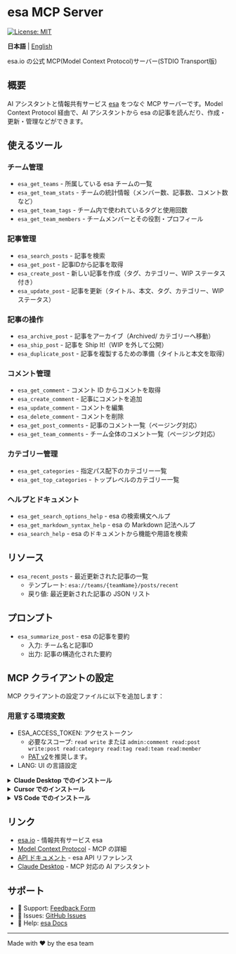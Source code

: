 # esa MCP Server

[![License: MIT](https://img.shields.io/badge/License-MIT-yellow.svg)](https://opensource.org/licenses/MIT)

**日本語** | [English](README.en.md)

esa.io の公式 MCP(Model Context Protocol)サーバー(STDIO Transport版)

## 概要

AI アシスタントと情報共有サービス [esa](https://esa.io) をつなぐ MCP サーバーです。Model Context Protocol 経由で、AI アシスタントから esa の記事を読んだり、作成・更新・管理などができます。

## 使えるツール

### チーム管理
- `esa_get_teams` - 所属している esa チームの一覧
- `esa_get_team_stats` - チームの統計情報（メンバー数、記事数、コメント数など）
- `esa_get_team_tags` - チーム内で使われているタグと使用回数
- `esa_get_team_members` - チームメンバーとその役割・プロフィール

### 記事管理

- `esa_search_posts` - 記事を検索
- `esa_get_post` - 記事IDから記事を取得
- `esa_create_post` - 新しい記事を作成（タグ、カテゴリー、WIP ステータス付き）
- `esa_update_post` - 記事を更新（タイトル、本文、タグ、カテゴリー、WIP ステータス）

### 記事の操作
- `esa_archive_post` - 記事をアーカイブ（Archived/ カテゴリーへ移動）
- `esa_ship_post` - 記事を Ship It!（WIP を外して公開）
- `esa_duplicate_post` - 記事を複製するための準備（タイトルと本文を取得）

### コメント管理
- `esa_get_comment` - コメント ID からコメントを取得
- `esa_create_comment` - 記事にコメントを追加
- `esa_update_comment` - コメントを編集
- `esa_delete_comment` - コメントを削除
- `esa_get_post_comments` - 記事のコメント一覧（ページング対応）
- `esa_get_team_comments` - チーム全体のコメント一覧（ページング対応）

### カテゴリー管理
- `esa_get_categories` - 指定パス配下のカテゴリー一覧
- `esa_get_top_categories` - トップレベルのカテゴリー一覧

### ヘルプとドキュメント
- `esa_get_search_options_help` - esa の検索構文ヘルプ
- `esa_get_markdown_syntax_help` - esa の Markdown 記法ヘルプ
- `esa_search_help` - esa のドキュメントから機能や用語を検索

## リソース

- `esa_recent_posts` - 最近更新された記事の一覧
  - テンプレート: `esa://teams/{teamName}/posts/recent`
  - 戻り値: 最近更新された記事の JSON リスト

## プロンプト

- `esa_summarize_post` - esa の記事を要約
  - 入力: チーム名と記事ID
  - 出力: 記事の構造化された要約

## MCP クライアントの設定

MCP クライアントの設定ファイルに以下を追加します：

### 用意する環境変数

- ESA_ACCESS_TOKEN: アクセストークン
   - 必要なスコープ: `read write` または `admin:comment read:post write:post read:category read:tag read:team read:member`
   - [PAT v2](https://docs.esa.io/posts/559)を推奨します。
- LANG: UI の言語設定

<details>
<summary><b>Claude Desktop でのインストール</b></summary>

`claude_desktop_config.json` への追加方法：

#### オプション 1: docker(推奨)

```json
{
  "mcpServers": {
    "esa": {
      "command": "docker",
      "args": [
        "run",
        "-i",
        "--rm",
        "-e",
        "ESA_ACCESS_TOKEN",
        "-e",
        "LANG",
        "ghcr.io/esaio/esa-mcp-server"
      ],
      "env": {
        "ESA_ACCESS_TOKEN": "your_personal_access_token",
        "LANG": "ja"
      }
    }
  }
}
```

#### オプション 2: npx

```json
{
  "mcpServers": {
    "esa": {
      "command": "/path/to/your/npx",
      "args": [
        "@esaio/esa-mcp-server"
      ],
      "env": {
        "ESA_ACCESS_TOKEN": "your_personal_access_token",
        "LANG": "ja"
      }
    }
  }
}
```

> **注意**: `/path/to/your/npx` は `which npx` で調べたパスに置き換えてください。


</details>


<details>
<summary><b>Cursor でのインストール</b></summary>

`設定` -> `Cursor Settings` -> `MCP` -> `Add new global MCP server` に移動します

Cursor の `~/.cursor/mcp.json` ファイルに以下の設定を貼り付けることを推奨します。プロジェクトフォルダに `.cursor/mcp.json` を作成することで、特定のプロジェクトにインストールすることも可能です。詳細は [Cursor MCP docs](https://docs.cursor.com/context/model-context-protocol) を参照してください。


#### Cursor ローカルサーバー接続（`npx` 使用）

[![Install MCP Server](https://cursor.com/deeplink/mcp-install-dark.svg)](https://cursor.com/en/install-mcp?name=esa&config=ewogICAgICAiY29tbWFuZCI6ICJucHgiLAogICAgICAiYXJncyI6IFsKICAgICAgICAiQGVzYWlvL2VzYS1tY3Atc2VydmVyIgogICAgICBdLAogICAgICAiZW52IjogewogICAgICAgICJFU0FfQUNDRVNTX1RPS0VOIjogInlvdXJfcGVyc29uYWxfYWNjZXNzX3Rva2VuIiwKICAgICAgICAiTEFORyI6ICJlbiIKICAgICAgfQogICAgfQ==)

```json
{
  "mcpServers": {
    "esa": {
      "command": "npx",
      "args": [
        "@esaio/esa-mcp-server"
      ],
      "env": {
        "ESA_ACCESS_TOKEN": "your_personal_access_token",
        "LANG": "ja"
      }
    },
  }
}

```

</details>

<details>
<summary><b>VS Code でのインストール</b></summary>

[<img alt="Install in VS Code (npx)" src="https://img.shields.io/badge/VS_Code-VS_Code?style=flat-square&label=Install%20Esa%20MCP&color=0098FF">](https://insiders.vscode.dev/redirect?url=vscode%3Amcp%2Finstall%3F%7B%22name%22%3A%22esa%22%2C%22command%22%3A%22npx%22%2C%22args%22%3A%5B%22%40esaio%2Fesa-mcp-server%40latest%22%5D%2C%20%22env%22%3A%7B%22ESA_ACCESS_TOKEN%22%3A%22your_personal_access_token%22%2C%22LANG%22%3A%22ja%22%7D%7D)

VS Code の MCP 設定ファイルに以下を追加してください。詳細は [VS Code MCP docs](https://code.visualstudio.com/docs/copilot/chat/mcp-servers) を参照してください。

#### VS Code ローカルサーバー接続（`npx` 使用）

```json
"mcp": {
  "servers": {
    "esa": {
      "type": "stdio",
      "command": "npx",
      "args": ["@esaio/esa-mcp-server"],
      "env": {
        "ESA_ACCESS_TOKEN": "your_personal_access_token",
        "LANG": "ja"
      }
    }
  }
}
```

</details>



## リンク

- [esa.io](https://esa.io) - 情報共有サービス esa
- [Model Context Protocol](https://modelcontextprotocol.io) - MCP の詳細
- [API ドキュメント](https://docs.esa.io/posts/102) - esa API リファレンス
- [Claude Desktop](https://claude.ai/download) - MCP 対応の AI アシスタント

## サポート

- 📧 Support: [Feedback Form](https://esa.io/feedbacks/new)
- 🐛 Issues: [GitHub Issues](https://github.com/esaio/esa-mcp-server/issues)
- 📖 Help: [esa Docs](https://docs.esa.io)

---

Made with ❤️ by the esa team
